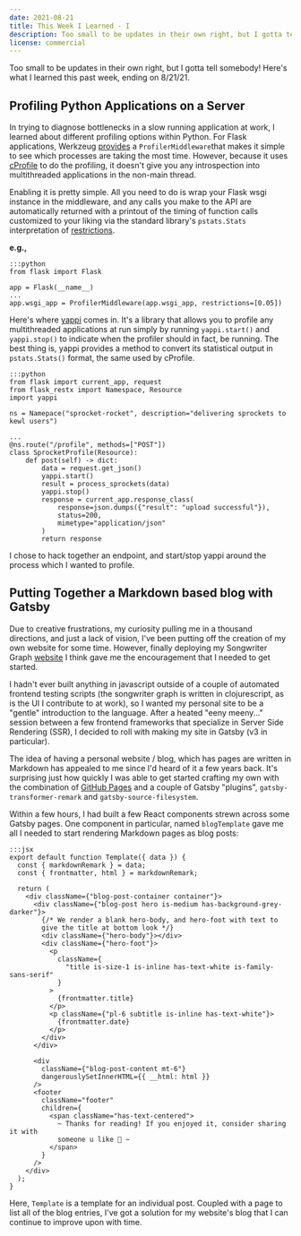```yaml
---
date: 2021-08-21
title: This Week I Learned - I
description: Too small to be updates in their own right, but I gotta tell somebody! Here's what I learned this past week, ending on 8/21/21.
license: commercial
---
```


Too small to be updates in their own right, but I gotta tell somebody! Here's what I learned this past week, ending on 8/21/21.

## Profiling Python Applications on a Server

In trying to diagnose bottlenecks in a slow running application at work, I learned about different profiling options within Python. For Flask applications, Werkzeug [provides](https://werkzeug.palletsprojects.com/en/2.0.x/middleware/profiler/) a `ProfilerMiddleware`that makes it simple to see which processes are taking the most time. However, because it uses [cProfile](https://docs.python.org/3/library/profile.html#module-cProfile) to do the profiling, it doesn't give you any introspection into multithreaded applications in the non-main thread.

Enabling it is pretty simple. All you need to do is wrap your Flask wsgi instance in the middleware, and any calls you make to the API are automatically returned with a printout of the timing of function calls customized to your liking via the standard library's `pstats.Stats` interpretation of [restrictions](https://docs.python.org/3/library/profile.html#pstats.Stats.print_stats).

<strong>e.g.,</strong>

    :::python
    from flask import Flask

    app = Flask(__name__)
    ...
    app.wsgi_app = ProfilerMiddleware(app.wsgi_app, restrictions=[0.05])

Here's where [yappi](https://pypi.org/project/yappi/) comes in. It's a library that allows you to profile any multithreaded applications at run simply by running `yappi.start()` and `yappi.stop()` to indicate when the profiler should in fact, be running. The best thing is, yappi provides a method to convert its statistical output in `pstats.Stats()` format, the same used by cProfile.

    :::python
    from flask import current_app, request
    from flask_restx import Namespace, Resource
    import yappi

    ns = Namepace("sprocket-rocket", description="delivering sprockets to kewl users")

    ...
    @ns.route("/profile", methods=["POST"])
    class SprocketProfile(Resource):
        def post(self) -> dict:
            data = request.get_json()
            yappi.start()
            result = process_sprockets(data)
            yappi.stop()
            response = current_app.response_class(
                response=json.dumps({"result": "upload successful"}),
                status=200,
                mimetype="application/json"
            )
            return response

I chose to hack together an endpoint, and start/stop yappi around the process which I wanted to profile.

## Putting Together a Markdown based blog with Gatsby

Due to creative frustrations, my curiosity pulling me in a thousand directions, and just a lack of vision, I've been putting off the creation of my own website for some time. However, finally deploying my Songwriter Graph [website](https://www.songwritergraph.org) I think gave me the encouragement that I needed to get started.

I hadn't ever built anything in javascript outside of a couple of automated
frontend testing scripts (the songwriter graph is written in clojurescript, as is
the UI I contribute to at work), so I wanted my personal site to be a "gentle" introduction
to the language. After a heated "eeny meeny..." session between a few frontend frameworks
that specialize in Server Side Rendering (SSR), I decided to roll with making my
site in Gatsby (v3 in particular).

The idea of having a personal website / blog, which has pages are written in
Markdown has appealed to me since I'd heard of it a few years back. It's
surprising just how quickly I was able to get started crafting my own with the
combination of [GitHub Pages](https://pages.github.com/) and a couple of Gatsby
"plugins", `gatsby-transformer-remark` and `gatsby-source-filesystem`.

Within a few hours, I had built a few React components strewn across some Gatsby
pages. One component in particular, named `blogTemplate` gave me all I needed to
start rendering Markdown pages as blog posts:

    :::jsx
    export default function Template({ data }) {
      const { markdownRemark } = data;
      const { frontmatter, html } = markdownRemark;

      return (
        <div className={"blog-post-container container"}>
          <div className={"blog-post hero is-medium has-background-grey-darker"}>
            {/* We render a blank hero-body, and hero-foot with text to
            give the title at bottom look */}
            <div className={"hero-body"}></div>
            <div className={"hero-foot"}>
              <p
                className={
                  "title is-size-1 is-inline has-text-white is-family-sans-serif"
                }
              >
                {frontmatter.title}
              </p>
              <p className={"pl-6 subtitle is-inline has-text-white"}>
                {frontmatter.date}
              </p>
            </div>
          </div>

          <div
            className={"blog-post-content mt-6"}
            dangerouslySetInnerHTML={{ __html: html }}
          />
          <footer
            className="footer"
            children={
              <span className="has-text-centered">
                ~ Thanks for reading! If you enjoyed it, consider sharing it with
                someone u like 💜 ~
              </span>
            }
          />
        </div>
      );
    }

Here, `Template` is a template for an individual post. Coupled with a page to
list all of the blog entries, I've got a solution for my website's blog that I
can continue to improve upon with time.
